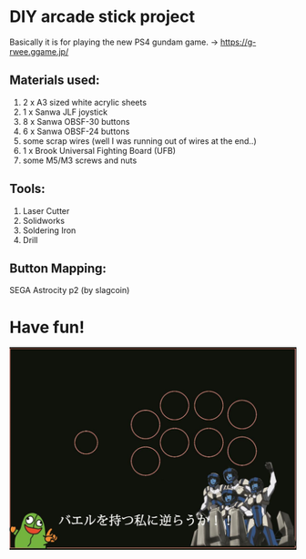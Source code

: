 DIY arcade stick project 
====
Basically it is for playing the new PS4 gundam game.
-> https://g-rwee.ggame.jp/


Materials used:
-----
1. 2 x A3 sized white acrylic sheets
2. 1 x Sanwa JLF joystick
3. 8 x Sanwa OBSF-30 buttons
4. 6 x Sanwa OBSF-24 buttons
5. some scrap wires (well I was running out of wires at the end..)
6. 1 x Brook Universal Fighting Board (UFB)
7. some M5/M3 screws and nuts


Tools:
-----
1. Laser Cutter
2. Solidworks
3. Soldering Iron
4. Drill

Button Mapping:
----
SEGA Astrocity p2 (by slagcoin)

# Have fun!
![image](https://github.com/100minus13/arcadestick/blob/master/photo_2020-06-20_14-35-00.jpg)
